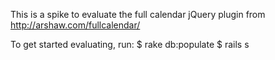 This is a spike to evaluate the full calendar jQuery plugin from http://arshaw.com/fullcalendar/

To get started evaluating, run:
    $ rake db:populate
    $ rails s
